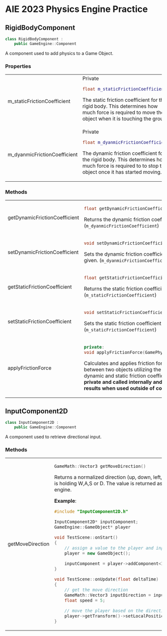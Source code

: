 # AIE 2023 Physics Engine Practice


## RigidBodyComponent
```cpp
class RigidBodyComponent :
    public GameEngine::Component
```
A component used to add physics to a Game Object.

### Properties
<table>
<tr> 
<td>m_staticFrictionCoefficient</td> 
<td> 
Private

```cpp
float m_staticFrictionCoefficient;
```
The static friction coefficient for the rigid body. This determines how much force is required to move the object when it is touching the ground.
</td>
</tr>
<tr> 
<td>m_dyanmicFrictionCoefficient</td> 
<td> 
Private

```cpp
float m_dyanmicFrictionCoefficient;
```
The dynamic friction coefficient for the rigid body. This determines how much force is required to to stop the object once it has started moving.
</td>
</tr>

</table>

### Methods
<table>
<tr>
<td>getDynamicFrictionCoefficient</td> 
<td>

```cpp
float getDynamicFrictionCoefficient()
```
Returns the dynamic friction coefficient value. (`m_dyanmicFrictionCoefficient`)
</td>
</tr>

<tr>
<td>setDynamicFrictionCoefficient</td> 
<td>

```cpp
void setDynamicFrictionCoefficient(float value)
```
Sets the dynamic friction coefficient value to the float given. (`m_dyanmicFrictionCoefficient`)
</td>
</tr>
<td>getStaticFrictionCoefficient</td> 
<td>

```cpp
float getStaticFrictionCoefficient()
```
Returns the static friction coefficient value. (`m_staticFrictionCoefficient`)
</td>
</tr>
<tr>
<td>setStaticFrictionCoefficient</td> 
<td>

```cpp
void setStaticFrictionCoefficient(float value)
```
Sets the static friction coefficient value to the float given. (`m_staticFrictionCoefficient`)
</td>
</tr>

<tr>
<td>applyFrictionForce</td> 
<td>

```cpp
private:
void applyFrictionForce(GamePhysics::Collision* other)
```
Calculates and applies friction forced based on a collision between two objects utilizing the averages of their dynamic and static friction coefficients. **This function is private and called internally and may have unintended results when used outside of collision resolution.**
</td>
</tr>
</table>

## InputComponent2D
```cpp
class InputComponent2D :
    public GameEngine::Component
```
A component used to retrieve directional input.

### Methods
<table>
<tr>
<td>getMoveDirection</td> 
<td>

```cpp
GameMath::Vector3 getMoveDirection()
```
Returns a normalized direction (up, down, left, or right) in 2D space based on if the user is holding W,A,S or D. The value is returned as a Vector3 for ease of use within the engine.

**Example**:

```cpp
#include "InputComponent2D.h"

InputComponent2D* inputComponent;
GameEngine::GameObject* player

void TestScene::onStart()
{
    // assign a value to the player and input component
    player = new GameObject();

    inputComponent = player->addComponent<InputComponent2D>();
}

void TestScene::onUpdate(float deltaTime)
{
    // get the move direction
    GameMath::Vector3 inputDirection = inputComponent->getMoveDirection();
    float speed = 5;

    // move the player based on the direction given
    player->getTransform()->setLocalPosition(inputDirection * speed * deltaTime);
}
```
</td>
</tr>
</table>